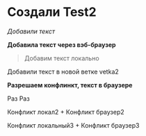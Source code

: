 ﻿# Создали Test2

*Добавили текст*

**Добавила текст через вэб-браузер**

> Добавим текст локально

Добавили текст в новой ветке vetka2

**Разрешаем конфлинкт, текст в браузере**

Раз Раз

Конфликт локал2 + Конфликт браузер2

Конфликт локальный3 + Конфликт браузер3